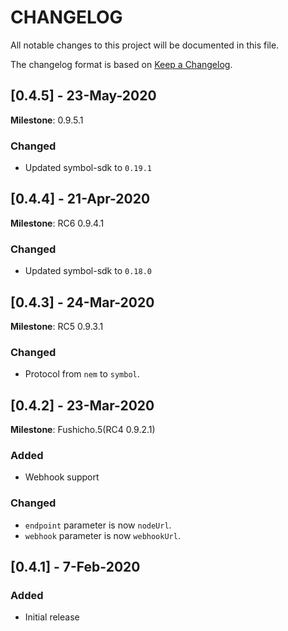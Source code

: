  # CHANGELOG
 
 All notable changes to this project will be documented in this file.
 
 The changelog format is based on [Keep a Changelog](https://keepachangelog.com/en/1.0.0/).

 ## [0.4.5] - 23-May-2020

 **Milestone**: 0.9.5.1

  ### Changed
   
   - Updated symbol-sdk to ``0.19.1``

 ## [0.4.4] - 21-Apr-2020

 **Milestone**: RC6 0.9.4.1
 
  ### Changed
   
   - Updated symbol-sdk to ``0.18.0``

 ## [0.4.3] - 24-Mar-2020
 
 **Milestone**: RC5 0.9.3.1
  
 ### Changed
  
  - Protocol from ``nem`` to ``symbol``.

 ## [0.4.2] - 23-Mar-2020
 
 **Milestone**: Fushicho.5(RC4 0.9.2.1)
 
 ### Added
 
 - Webhook support
 
 ### Changed
  
  - ``endpoint`` parameter is now ``nodeUrl``.
  - ``webhook`` parameter is now ``webhookUrl``.

 ## [0.4.1] - 7-Feb-2020
  
 ### Added
 
 - Initial release
 
